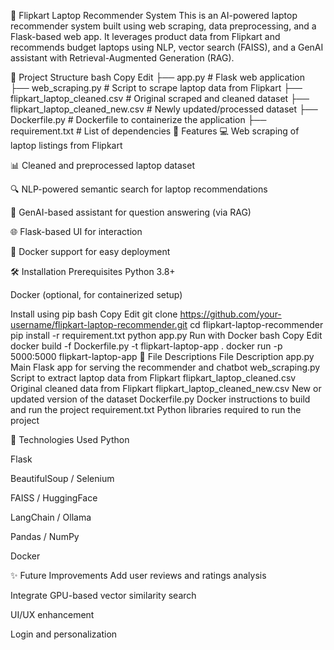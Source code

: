 🛒 Flipkart Laptop Recommender System
This is an AI-powered laptop recommender system built using web scraping, data preprocessing, and a Flask-based web app. It leverages product data from Flipkart and recommends budget laptops using NLP, vector search (FAISS), and a GenAI assistant with Retrieval-Augmented Generation (RAG).

📁 Project Structure
bash
Copy
Edit
├── app.py                          # Flask web application
├── web_scraping.py                # Script to scrape laptop data from Flipkart
├── flipkart_laptop_cleaned.csv    # Original scraped and cleaned dataset
├── flipkart_laptop_cleaned_new.csv # Newly updated/processed dataset
├── Dockerfile.py                  # Dockerfile to containerize the application
├── requirement.txt                # List of dependencies
🚀 Features
💻 Web scraping of laptop listings from Flipkart

📊 Cleaned and preprocessed laptop dataset

🔍 NLP-powered semantic search for laptop recommendations

🧠 GenAI-based assistant for question answering (via RAG)

🌐 Flask-based UI for interaction

🐳 Docker support for easy deployment

🛠️ Installation
Prerequisites
Python 3.8+

Docker (optional, for containerized setup)

Install using pip
bash
Copy
Edit
git clone https://github.com/your-username/flipkart-laptop-recommender.git
cd flipkart-laptop-recommender
pip install -r requirement.txt
python app.py
Run with Docker
bash
Copy
Edit
docker build -f Dockerfile.py -t flipkart-laptop-app .
docker run -p 5000:5000 flipkart-laptop-app
📄 File Descriptions
File	Description
app.py	Main Flask app for serving the recommender and chatbot
web_scraping.py	Script to extract laptop data from Flipkart
flipkart_laptop_cleaned.csv	Original cleaned data from Flipkart
flipkart_laptop_cleaned_new.csv	New or updated version of the dataset
Dockerfile.py	Docker instructions to build and run the project
requirement.txt	Python libraries required to run the project

🧠 Technologies Used
Python

Flask

BeautifulSoup / Selenium

FAISS / HuggingFace

LangChain / Ollama

Pandas / NumPy

Docker

✨ Future Improvements
Add user reviews and ratings analysis

Integrate GPU-based vector similarity search

UI/UX enhancement

Login and personalization

